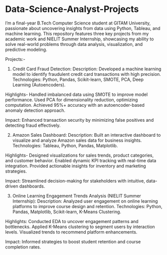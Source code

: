 # Data-Science-Analyst-Projects
I’m a final-year B.Tech Computer Science student at GITAM University, passionate about uncovering insights from data using Python, Tableau, and machine learning. This repository features three key projects from my academic work and NIELIT Summer Internship, showcasing my ability to solve real-world problems through data analysis, visualization, and predictive modeling.

Projects:-

1. Credit Card Fraud Detection:
Description: Developed a machine learning model to identify fraudulent credit card transactions with high precision.
Technologies: Python, Pandas, Scikit-learn, SMOTE, PCA, Deep Learning (Autoencoders).

Highlights-
Handled imbalanced data using SMOTE to improve model performance.
Used PCA for dimensionality reduction, optimizing computation.
Achieved 95%+ accuracy with an autoencoder-based anomaly detection approach.

Impact: Enhanced transaction security by minimizing false positives and detecting fraud effectively.

2. Amazon Sales Dashboard:
Description: Built an interactive dashboard to visualize and analyze Amazon sales data for business insights.
Technologies: Tableau, Python, Pandas, Matplotlib.

Highlights-
Designed visualizations for sales trends, product categories, and customer behavior.
Enabled dynamic KPI tracking with real-time data integration.
Provided actionable insights for inventory and marketing strategies.

Impact: Streamlined decision-making for stakeholders with intuitive, data-driven dashboards.

3. Online Learning Engagement Trends Analysis (NIELIT Summer Internship):
Description: Analyzed user engagement on online learning platforms to improve course design and retention.
Technologies: Python, Pandas, Matplotlib, Scikit-learn, K-Means Clustering.

Highlights:
Conducted EDA to uncover engagement patterns and bottlenecks.
Applied K-Means clustering to segment users by interaction levels.
Visualized trends to recommend platform enhancements.

Impact: Informed strategies to boost student retention and course completion rates.
